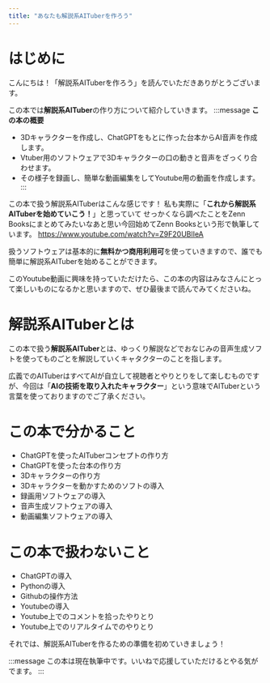 ```yaml
---
title: "あなたも解説系AITuberを作ろう"
---
```

# はじめに
こんにちは！「解説系AITuberを作ろう」を読んでいただきありがとうございます。

この本では**解説系AITuber**の作り方について紹介していきます。
:::message
**この本の概要**
- 3Dキャラクターを作成し、ChatGPTをもとに作った台本からAI音声を作成します。
- Vtuber用のソフトウェアで3Dキャラクターの口の動きと音声をざっくり合わせます。
- その様子を録画し、簡単な動画編集をしてYoutube用の動画を作成します。
:::

この本で扱う解説系AITuberはこんな感じです！
私も実際に「**これから解説系AITuberを始めていこう！**」と思っていて
せっかくなら調べたことをZenn Booksにまとめてみたいなあと思い今回始めてZenn Booksという形で執筆しています。
https://www.youtube.com/watch?v=Z9F20UBlIeA

扱うソフトウェアは基本的に**無料かつ商用利用可**を使っていきますので、誰でも簡単に解説系AITuberを始めることができます。

このYoutube動画に興味を持っていただけたら、この本の内容はみなさんにとって楽しいものになるかと思いますので、ぜひ最後まで読んでみてくださいね。

# 解説系AITuberとは
この本で扱う**解説系AITuber**とは、ゆっくり解説などでおなじみの音声生成ソフトを使ってものごとを解説していくキャタクターのことを指します。

広義でのAITuberはすべてAIが自立して視聴者とやりとりをして楽しむものですが、今回は「**AIの技術を取り入れたキャラクター**」という意味でAITuberという言葉を使っておりますのでご了承ください。

# この本で分かること
- ChatGPTを使ったAITuberコンセプトの作り方
- ChatGPTを使った台本の作り方
- 3Dキャラクターの作り方
- 3Dキャラクターを動かすためのソフトの導入
- 録画用ソフトウェアの導入
- 音声生成ソフトウェアの導入
- 動画編集ソフトウェアの導入

# この本で扱わないこと
- ChatGPTの導入
- Pythonの導入
- Githubの操作方法
- Youtubeの導入
- Youtube上でのコメントを拾ったやりとり
- Youtube上でのリアルタイムでのやりとり

それでは、解説系AITuberを作るための準備を初めていきましょう！

:::message
この本は現在執筆中です。いいねで応援していただけるとやる気がでます。
:::

